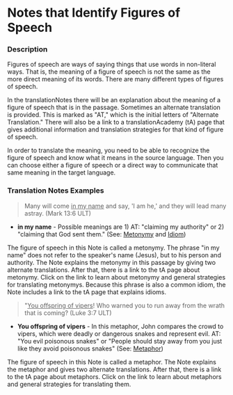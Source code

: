 # Notes that Identify Figures of Speech #

### Description

Figures of speech are ways of saying things that use words in non-literal ways. That is, the meaning of a figure of speech is not the same as the more direct meaning of its words. There are many different types of figures of speech.

In the translationNotes there will be an explanation about the meaning of a figure of speech that is in the passage. Sometimes an alternate translation is provided. This is marked as "AT," which is the initial letters of "Alternate Translation." There will also be a link to a translationAcademy (tA) page that gives additional information and translation strategies for that kind of figure of speech.

In order to translate the meaning, you need to be able to recognize the figure of speech and know what it means in the source language. Then you can choose either a figure of speech or a direct way to communicate that same meaning in the target language.

### Translation Notes Examples

> Many will come <u>in my name</u> and say, 'I am he,' and they will lead many astray. (Mark 13:6 ULT)

* **in my name** - Possible meanings are 1) AT: "claiming my authority" or 2) "claiming that God sent them." (See: [Metonymy](../figs-metonymy/01.md) and [Idiom](../figs-idiom/01.md))

The figure of speech in this Note is called a metonymy. The phrase "in my name" does not refer to the speaker's name (Jesus), but to his person and authority. The Note explains the metonymy in this passage by giving two alternate translations. After that, there is a link to the tA page about metonymy. Click on the link to learn about metonymy and general strategies for translating metonymys. Because this phrase is also a common idiom, the Note includes a link to the tA page that explains idioms.

> "<u>You offspring of vipers</u>! Who warned you to run away from the wrath that is coming? (Luke 3:7 ULT)

* **You offspring of vipers** - In this metaphor, John compares the crowd to vipers, which were deadly or dangerous snakes and represent evil. AT: "You evil poisonous snakes" or "People should stay away from you just like they avoid poisonous snakes" (See: [Metaphor](../figs-metaphor/01.md))

The figure of speech in this Note is called a metaphor. The Note explains the metaphor and gives two alternate translations. After that, there is a link to the tA page about metaphors. Click on the link to learn about metaphors and general strategies for translating them.